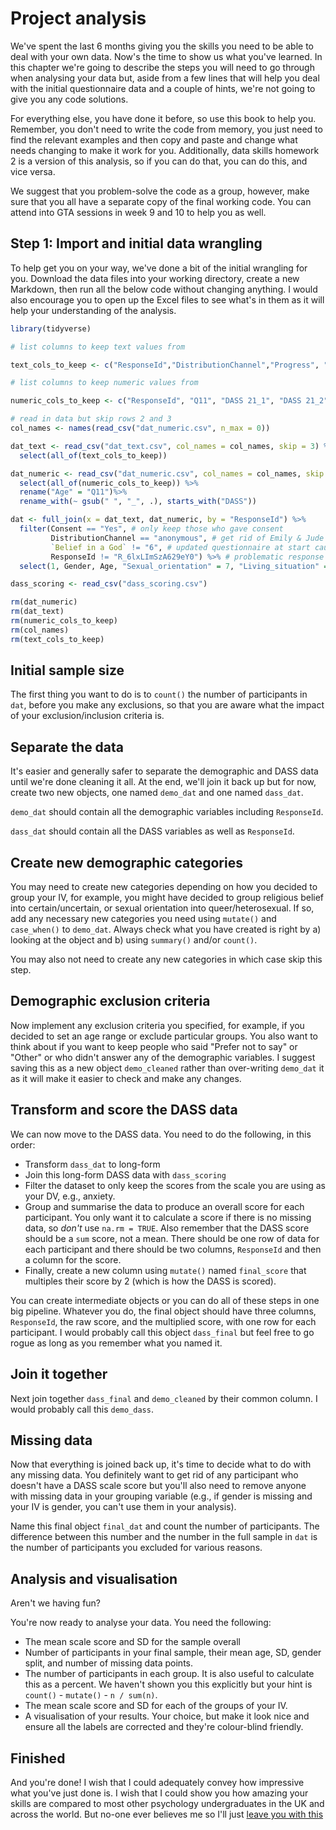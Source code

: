 # Project analysis

We've spent the last 6 months giving you the skills you need to be able to deal with your own data. Now's the time to show us what you've learned. In this chapter we're going to describe the steps you will need to go through when analysing your data but, aside from a few lines that will help you deal with the initial questionnaire data and a couple of hints, we're not going to give you any code solutions. 

For everything else, you have done it before, so use this book to help you. Remember, you don't need to write the code from memory, you just need to find the relevant examples and then copy and paste and change what needs changing to make it work for you. Additionally, data skills homework 2 is a version of this analysis, so if you can do that, you can do this, and vice versa.

We suggest that you problem-solve the code as a group, however, make sure that you all have a separate copy of the final working code. You can attend into GTA sessions in week 9 and 10 to help you as well.

## Step 1: Import and initial data wrangling

To help get you on your way, we've done a bit of the initial wrangling for you. Download the data files into your working directory, create a new Markdown, then run all the below code without changing anything. I would also encourage you to open up the Excel files to see what's in them as it will help your understanding of the analysis.


```r
library(tidyverse)

# list columns to keep text values from

text_cols_to_keep <- c("ResponseId","DistributionChannel","Progress", "Finished", "Consent", "Gender", "Sexual orientation", "Living situation", "Belief in a God")

# list columns to keep numeric values from

numeric_cols_to_keep <- c("ResponseId", "Q11", "DASS 21_1",	"DASS 21_2",	"DASS 21_3",	"DASS 21_4",	"DASS 21_5",	"DASS 21_6",	"DASS 21_7",	"DASS 21_8",	"DASS 21_9",	"DASS 21_10",	"DASS 21_11",	"DASS 21_12",	"DASS 21_13", "DASS 21_14",	"DASS 21_15",	"DASS 21_16",	"DASS 21_17",	"DASS 21_18",	"DASS 21_19",	"DASS 21_20",	"DASS 21_21") 

# read in data but skip rows 2 and 3
col_names <- names(read_csv("dat_numeric.csv", n_max = 0))

dat_text <- read_csv("dat_text.csv", col_names = col_names, skip = 3) %>%
  select(all_of(text_cols_to_keep))

dat_numeric <- read_csv("dat_numeric.csv", col_names = col_names, skip = 3) %>%
  select(all_of(numeric_cols_to_keep)) %>%
  rename("Age" = "Q11")%>%
  rename_with(~ gsub(" ", "_", .), starts_with("DASS"))

dat <- full_join(x = dat_text, dat_numeric, by = "ResponseId") %>%
  filter(Consent == "Yes", # only keep those who gave consent
         DistributionChannel == "anonymous", # get rid of Emily & Jude preview data
         `Belief in a God` != "6", # updated questionnaire at start caused bug in response
         ResponseId != "R_6lxLImSzA629eY0") %>% # problematic response pattern
  select(1, Gender, Age, "Sexual_orientation" = 7, "Living_situation" = 8, "Belief_god" = 9, 11:31)

dass_scoring <- read_csv("dass_scoring.csv")

rm(dat_numeric)
rm(dat_text)
rm(numeric_cols_to_keep)
rm(col_names)
rm(text_cols_to_keep)
```

## Initial sample size

The first thing you want to do is to `count()` the number of participants in `dat`, before you make any exclusions, so that you are aware what the impact of your exclusion/inclusion criteria is.

## Separate the data

It's easier and generally safer to separate the demographic and DASS data until we're done cleaning it all. At the end, we'll join it back up but for now, create two new objects, one named `demo_dat` and one named `dass_dat`. 

`demo_dat` should contain all the demographic variables including `ResponseId`. 

`dass_dat` should contain all the DASS variables as well as `ResponseId`.

## Create new demographic categories

You may need to create new categories depending on how you decided to group your IV, for example, you might have decided to group religious belief into certain/uncertain, or sexual orientation into queer/heterosexual. If so, add any necessary new categories you need using `mutate()` and `case_when()` to `demo_dat`. Always check what you have created is right by a) looking at the object and b) using `summary()` and/or `count()`.

You may also not need to create any new categories in which case skip this step.

## Demographic exclusion criteria

Now implement any exclusion criteria you specified, for example, if you decided to set an age range or exclude particular groups. You also want to think about if you want to keep people who said "Prefer not to say" or "Other" or who didn't answer any of the demographic variables. I suggest saving this as a new object `demo_cleaned` rather than over-writing `demo_dat` it as it will make it easier to check and make any changes.

## Transform and score the DASS data

We can now move to the DASS data. You need to do the following, in this order:

* Transform `dass_dat` to long-form
* Join this long-form DASS data with `dass_scoring`
* Filter the dataset to only keep the scores from the scale you are using as your DV, e.g., anxiety.
* Group and summarise the data to produce an overall score for each participant. You only want it to calculate a score if there is no missing data, so *don't* use `na.rm = TRUE`. Also remember that the DASS score should be a `sum` score, not a mean. There should be one row of data for each participant and there should be two columns, `ResponseId` and then a column for the score. 
* Finally, create a new column using `mutate()` named `final_score` that multiples their score by 2 (which is how the DASS is scored).

You can create intermediate objects or you can do all of these steps in one big pipeline. Whatever you do, the final object should have three columns, `ResponseId`, the raw score, and the multiplied score, with one row for each participant. I would probably call this object `dass_final` but feel free to go rogue as long as you remember what you named it.
 
## Join it together

Next join together `dass_final` and `demo_cleaned` by their common column. I would probably call this `demo_dass`.

## Missing data

Now that everything is joined back up, it's time to decide what to do with any missing data. You definitely want to get rid of any participant who doesn't have a DASS scale score but you'll also need to remove anyone with missing data in your grouping variable (e.g., if gender is missing and your IV is gender, you can't use them in your analysis).

Name this final object `final_dat` and count the number of participants. The difference between this number and the number in the full sample in `dat` is the number of participants you excluded for various reasons.

## Analysis and visualisation

Aren't we having fun?

You're now ready to analyse your data. You need the following:

* The mean scale score and SD for the sample overall
* Number of participants in your final sample, their mean age, SD, gender split, and number of missing data points.
* The number of participants in each group. It is also useful to calculate this as a percent. We haven't shown you this explicitly but your hint is `count()` - `mutate()` - `n / sum(n)`.
* The mean scale score and SD for each of the groups of your IV.
* A visualisation of your results. Your choice, but make it look nice and ensure all the labels are corrected and they're colour-blind friendly.

## Finished

And you're done! I wish that I could adequately convey how impressive what you've just done is. I wish that I could show you how amazing your skills are compared to most other psychology undergraduates in the UK and across the world. But no-one ever believes me so I'll just [leave you with this](https://www.tiktok.com/@chelseaparlettpelleriti/video/7016838746108710149?_r=1&_t=8ZtxKOe3sHe)



